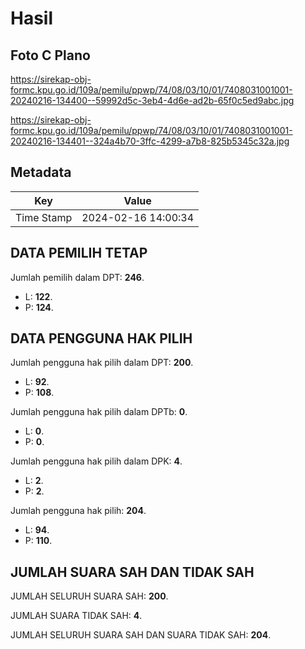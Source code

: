 # Hasil

## Foto C Plano

https://sirekap-obj-formc.kpu.go.id/109a/pemilu/ppwp/74/08/03/10/01/7408031001001-20240216-134400--59992d5c-3eb4-4d6e-ad2b-65f0c5ed9abc.jpg

https://sirekap-obj-formc.kpu.go.id/109a/pemilu/ppwp/74/08/03/10/01/7408031001001-20240216-134401--324a4b70-3ffc-4299-a7b8-825b5345c32a.jpg


## Metadata

| Key        | Value               |
| ---------- | ------------------- |
| Time Stamp | 2024-02-16 14:00:34 |


## DATA PEMILIH TETAP

Jumlah pemilih dalam DPT: **246**.
 * L: **122**.
 * P: **124**.

## DATA PENGGUNA HAK PILIH

Jumlah pengguna hak pilih dalam DPT: **200**.
 * L: **92**.
 * P: **108**.

Jumlah pengguna hak pilih dalam DPTb: **0**.
 * L: **0**.
 * P: **0**.

Jumlah pengguna hak pilih dalam DPK: **4**.
 * L: **2**.
 * P: **2**.

Jumlah pengguna hak pilih: **204**.
 * L: **94**.
 * P: **110**.

## JUMLAH SUARA SAH DAN TIDAK SAH

JUMLAH SELURUH SUARA SAH: **200**.

JUMLAH SUARA TIDAK SAH: **4**.

JUMLAH SELURUH SUARA SAH DAN SUARA TIDAK SAH: **204**.


